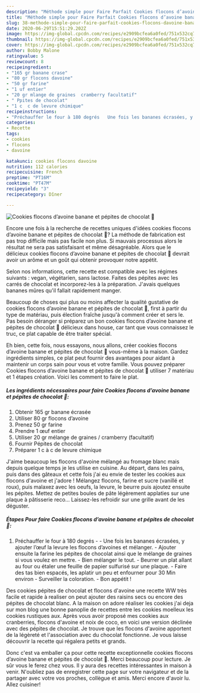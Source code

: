 ```yaml
---
description: "Méthode simple pour Faire Parfait Cookies flocons d’avoine banane et pépites de chocolat 🍫"
title: "Méthode simple pour Faire Parfait Cookies flocons d’avoine banane et pépites de chocolat 🍫"
slug: 38-methode-simple-pour-faire-parfait-cookies-flocons-davoine-banane-et-pepites-de-chocolat
date: 2020-06-29T15:51:29.202Z
image: https://img-global.cpcdn.com/recipes/e2909bcfea6a0fed/751x532cq70/cookies-flocons-davoine-banane-et-pepites-de-chocolat-🍫-photo-principale-de-la-recette.jpg
thumbnail: https://img-global.cpcdn.com/recipes/e2909bcfea6a0fed/751x532cq70/cookies-flocons-davoine-banane-et-pepites-de-chocolat-🍫-photo-principale-de-la-recette.jpg
cover: https://img-global.cpcdn.com/recipes/e2909bcfea6a0fed/751x532cq70/cookies-flocons-davoine-banane-et-pepites-de-chocolat-🍫-photo-principale-de-la-recette.jpg
author: Bobby Malone
ratingvalue: 5
reviewcount: 8
recipeingredient:
- "165 gr banane crase"
- "80 gr flocons davoine"
- "50 gr farine"
- "1 uf entier"
- "20 gr mlange de graines  cramberry facultatif"
- " Ppites de chocolat"
- "1 c  c de levure chimique"
recipeinstructions:
- "Préchauffer le four à 180 degrés   Une fois les bananes écrasées, y ajouter l’œuf la levure les flocons d’avoines et mélanger.  Ajouter ensuite la farine les pépites de chocolat ainsi que le mélange de graines si vous voulez en mettre. Bien mélanger le tout. Beurrer un plat allant au four ou étaler une feuille de papier sulfurisé sur une plaque. Faire des tas bien espacés, les aplatir un peu et enfourner pour 30 Min environ  Surveiller la coloration. Bon appétit !"
categories:
- Recette
tags:
- cookies
- flocons
- davoine

katakunci: cookies flocons davoine 
nutrition: 112 calories
recipecuisine: French
preptime: "PT16M"
cooktime: "PT47M"
recipeyield: "3"
recipecategory: Dîner

---
```



![Cookies flocons d’avoine banane et pépites de chocolat 🍫](https://img-global.cpcdn.com/recipes/e2909bcfea6a0fed/751x532cq70/cookies-flocons-davoine-banane-et-pepites-de-chocolat-🍫-photo-principale-de-la-recette.jpg)

Encore une fois à la recherche de recettes uniques d'idées cookies flocons d’avoine banane et pépites de chocolat 🍫? La méthode de fabrication est pas trop difficile mais pas facile non plus. Si mauvais processus alors le résultat ne sera pas satisfaisant et même désagréable. Alors que le délicieux cookies flocons d’avoine banane et pépites de chocolat 🍫 devrait avoir un arôme et un goût qui obtenir provoquer notre appétit.

Selon nos informations, cette recette est compatible avec les régimes suivants : vegan, végétarien, sans lactose. Faites des pépites avec les carrés de chocolat et incorporez-les à la préparation. J&#39;avais quelques bananes mûres qu&#39;il fallait rapidement manger.

Beaucoup de choses qui plus ou moins affecter la qualité gustative de cookies flocons d’avoine banane et pépites de chocolat 🍫, first à partir du type de matériau, puis élection fraîche jusqu'à comment créer et sers le. Pas besoin déranger si préparez un bon cookies flocons d’avoine banane et pépites de chocolat 🍫 délicieux dans house, car tant que vous connaissez le truc, ce plat capable de être traiter spécial.


Eh bien, cette fois, nous essayons, nous allons, créer cookies flocons d’avoine banane et pépites de chocolat 🍫 vous-même à la maison. Gardez ingrédients simples, ce plat peut fournir des avantages pour aidant à maintenir un corps sain pour vous et votre famille. Vous pouvez préparer Cookies flocons d’avoine banane et pépites de chocolat 🍫 utiliser 7 matériau et 1 étapes création. Voici les comment to faire le plat.

<!--inarticleads1-->

##### Les ingrédients nécessaires pour faire Cookies flocons d’avoine banane et pépites de chocolat 🍫:

1. Obtenir 165 gr banane écrasée
1. Utiliser 80 gr flocons d’avoine
1. Prenez 50 gr farine
1. Prendre 1 œuf entier
1. Utiliser 20 gr mélange de graines / cramberry (facultatif)
1. Fournir  Pépites de chocolat
1. Préparer 1 c à c de levure chimique


J&#39;aime beaucoup les flocons d&#39;avoine mélangé au fromage blanc mais depuis quelque temps je les utilise en cuisine. Au départ, dans les pains, puis dans des gâteaux et cette fois j&#39;ai eu envie de tester les cookies aux flocons d&#39;avoine et j&#39;adore ! Mélangez flocons, farine et sucre (vanillé et roux), puis malaxez avec les oeufs, la levure, le beurre puis ajoutez ensuite les pépites. Mettez de petites boules de pâte légèrement applaties sur une plaque à pâtisserie reco… Laissez-les refroidir sur une grille avant de les déguster. 

<!--inarticleads2-->

##### Étapes Pour faire Cookies flocons d’avoine banane et pépites de chocolat 🍫:

1. Préchauffer le four à 180 degrés  -  - Une fois les bananes écrasées, y ajouter l’œuf la levure les flocons d’avoines et mélanger.  - Ajouter ensuite la farine les pépites de chocolat ainsi que le mélange de graines si vous voulez en mettre. - Bien mélanger le tout. - Beurrer un plat allant au four ou étaler une feuille de papier sulfurisé sur une plaque. - Faire des tas bien espacés, les aplatir un peu et enfourner pour 30 Min environ  - Surveiller la coloration. - Bon appétit !


Des cookies pépites de chocolat et flocons d&#39;avoine une recette WW très facile et rapide à realiser on peut ajouter des raisins secs ou encore des pépites de chocolat blanc. A la maison on adore réaliser les cookies j&#39;ai deja sur mon blog une bonne panoplie de recettes entre les cookies moelleux les cookies rustiques aux. Après vous avoir proposé mes cookies aux cranberries, flocons d&#39;avoine et noix de coco, en voici une version déclinée avec des pépites de chocolat. Je trouve que les flocons d&#39;avoine apportent de la légèreté et l&#39;association avec du chocolat fonctionne. Je vous laisse découvrir la recette qui régalera petits et grands. 


Donc c'est va emballer ça pour cette recette exceptionnelle cookies flocons d’avoine banane et pépites de chocolat 🍫. Merci beaucoup pour lecture. Je sûr vous le ferez chez vous. Il y aura des recettes  intéressantes in maison à venir. N'oubliez pas de enregistrer cette page sur votre navigateur et de la partager avec votre vos proches, collègue et amis. Merci encore d'avoir lu. Allez cuisiner!
